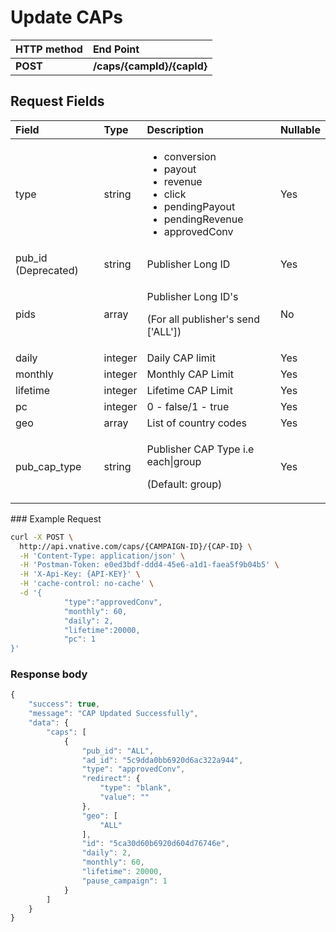 # Update CAPs

| **HTTP method** | **End Point** |
| :--- | :--- |
| **POST** | **/caps/{campId}/{capId}** |

## Request Fields

<table>
  <thead>
    <tr>
      <th style="text-align:left">Field</th>
      <th style="text-align:left">Type</th>
      <th style="text-align:left">Description</th>
      <th style="text-align:left">Nullable</th>
    </tr>
  </thead>
  <tbody>
    <tr>
      <td style="text-align:left">type</td>
      <td style="text-align:left">string</td>
      <td style="text-align:left">
        <ul>
          <li>conversion</li>
          <li>payout</li>
          <li>revenue</li>
          <li>click</li>
          <li>pendingPayout</li>
          <li>pendingRevenue</li>
          <li>approvedConv</li>
        </ul>
      </td>
      <td style="text-align:left">Yes</td>
    </tr>
    <tr>
      <td style="text-align:left">pub_id (Deprecated)</td>
      <td style="text-align:left">string</td>
      <td style="text-align:left">Publisher Long ID</td>
      <td style="text-align:left">Yes</td>
    </tr>
    <tr>
      <td style="text-align:left">pids</td>
      <td style="text-align:left">array</td>
      <td style="text-align:left">
        <p>Publisher Long ID&apos;s</p>
        <p>(For all publisher&apos;s send [&apos;ALL&apos;])</p>
      </td>
      <td style="text-align:left">No</td>
    </tr>
    <tr>
      <td style="text-align:left">daily</td>
      <td style="text-align:left">integer</td>
      <td style="text-align:left">Daily CAP limit</td>
      <td style="text-align:left">Yes</td>
    </tr>
    <tr>
      <td style="text-align:left">monthly</td>
      <td style="text-align:left">integer</td>
      <td style="text-align:left">Monthly CAP Limit</td>
      <td style="text-align:left">Yes</td>
    </tr>
    <tr>
      <td style="text-align:left">lifetime</td>
      <td style="text-align:left">integer</td>
      <td style="text-align:left">Lifetime CAP Limit</td>
      <td style="text-align:left">Yes</td>
    </tr>
    <tr>
      <td style="text-align:left">pc</td>
      <td style="text-align:left">integer</td>
      <td style="text-align:left">0 - false/1 - true</td>
      <td style="text-align:left">Yes</td>
    </tr>
    <tr>
      <td style="text-align:left">geo</td>
      <td style="text-align:left">array</td>
      <td style="text-align:left">List of country codes</td>
      <td style="text-align:left">Yes</td>
    </tr>
    <tr>
      <td style="text-align:left">pub_cap_type</td>
      <td style="text-align:left">string</td>
      <td style="text-align:left">
        <p>Publisher CAP Type i.e each|group</p>
        <p>(Default: group)</p>
      </td>
      <td style="text-align:left">Yes</td>
    </tr>
  </tbody>
</table>### Example Request

```bash
curl -X POST \
  http://api.vnative.com/caps/{CAMPAIGN-ID}/{CAP-ID} \
  -H 'Content-Type: application/json' \
  -H 'Postman-Token: e0ed3bdf-ddd4-45e6-a1d1-faea5f9b04b5' \
  -H 'X-Api-Key: {API-KEY}' \
  -H 'cache-control: no-cache' \
  -d '{
			"type":"approvedConv",
			"monthly": 60,
			"daily": 2,
			"lifetime":20000,
			"pc": 1
}'
```

### **Response body**

```javascript
{
    "success": true,
    "message": "CAP Updated Successfully",
    "data": {
        "caps": [
            {
                "pub_id": "ALL",
                "ad_id": "5c9dda0bb6920d6ac322a944",
                "type": "approvedConv",
                "redirect": {
                    "type": "blank",
                    "value": ""
                },
                "geo": [
                    "ALL"
                ],
                "id": "5ca30d60b6920d604d76746e",
                "daily": 2,
                "monthly": 60,
                "lifetime": 20000,
                "pause_campaign": 1
            }
        ]
    }
}
```

